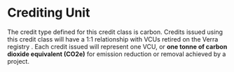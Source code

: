 # Crediting Unit

The credit type defined for this credit class is carbon. Credits issued using this credit class will have a 1:1 relationship with VCUs retired on the Verra registry . Each credit issued will represent one VCU, or **one tonne of carbon dioxide equivalent (CO2e)** for emission reduction or removal achieved by a project.

